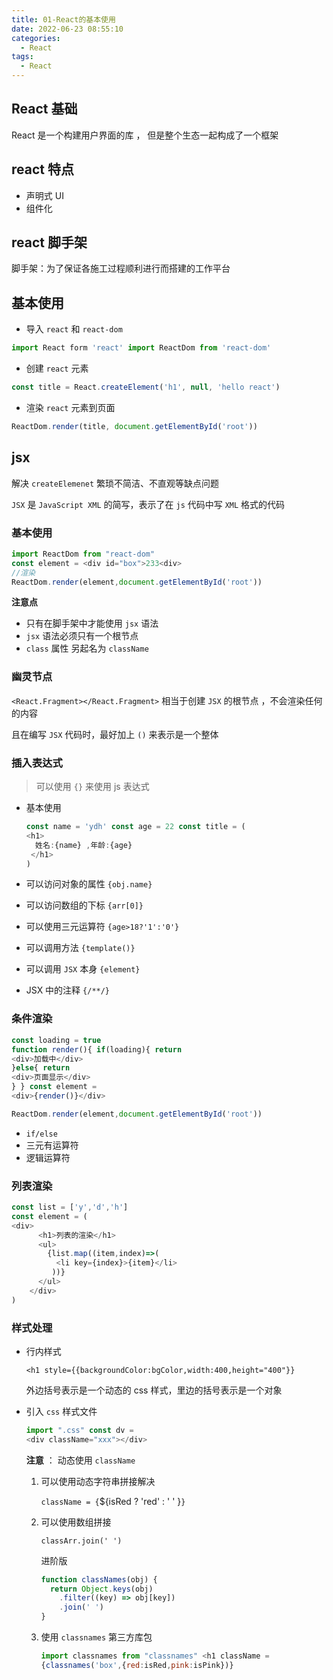 ```yaml
---
title: 01-React的基本使用
date: 2022-06-23 08:55:10
categories:
  - React
tags:
  - React
---
```

## React 基础

React 是一个构建用户界面的库 ， 但是整个生态一起构成了一个框架

## react 特点

- 声明式 UI
- 组件化

## react 脚手架

脚手架：为了保证各施工过程顺利进行而搭建的工作平台

## 基本使用

- 导入 `react` 和 `react-dom`

```js
import React form 'react' import ReactDom from 'react-dom'
```

- 创建 `react` 元素

```js
const title = React.createElement('h1', null, 'hello react')
```

- 渲染 `react` 元素到页面

```js
ReactDom.render(title, document.getElementById('root'))
```

## jsx

解决 `createElemenet` 繁琐不简洁、不直观等缺点问题

`JSX` 是 `JavaScript XML` 的简写，表示了在 `js` 代码中写 `XML` 格式的代码

### 基本使用

```js
import ReactDom from "react-dom"
const element = <div id="box">233<div>
//渲染
ReactDom.render(element,document.getElementById('root'))
```

**注意点**

- 只有在脚手架中才能使用 `jsx` 语法
- `jsx` 语法必须只有一个根节点
- `class` 属性 另起名为 `className`

### 幽灵节点

`<React.Fragment></React.Fragment>` 相当于创建 `JSX` 的根节点 ，不会渲染任何的内容

且在编写 `JSX` 代码时，最好加上 `()` 来表示是一个整体

### 插入表达式

> 可以使用 `{}` 来使用 js 表达式

- 基本使用

  ```js
  const name = 'ydh' const age = 22 const title = (
  <h1>
    姓名:{name} ,年龄:{age}
   </h1>
  )
  ```

- 可以访问对象的属性 `{obj.name}`

- 可以访问数组的下标 `{arr[0]}`

- 可以使用三元运算符 `{age>18?'1':'0'}`

- 可以调用方法 `{template()}`

- 可以调用 `JSX` 本身 `{element}`

- JSX 中的注释 `{/**/}`

### 条件渲染

```js
const loading = true 
function render(){ if(loading){ return
<div>加载中</div>
}else{ return
<div>页面显示</div>
} } const element =
<div>{render()}</div>

ReactDom.render(element,document.getElementById('root'))
```

- `if/else`
- 三元有运算符
- 逻辑运算符

### 列表渲染

```js
const list = ['y','d','h'] 
const element = (
<div>
      <h1>列表的渲染</h1>
      <ul>
        {list.map((item,index)=>(
          <li key={index}>{item}</li>
         ))}
      </ul>
    </div>
)
```

### 样式处理

- 行内样式

  `<h1 style={{backgroundColor:bgColor,width:400,height="400"}}`

  外边括号表示是一个动态的 css 样式，里边的括号表示是一个对象

- 引入 `css` 样式文件

  ```js
  import ".css" const dv =
  <div className="xxx"></div>
  ```

  **注意** ： 动态使用 `className`

  1. 可以使用动态字符串拼接解决

     `className = {`${isRed ? 'red' : ' ' }`}`

  2. 可以使用数组拼接

     `classArr.join(' ')`

     进阶版

     ```js
     function classNames(obj) {
       return Object.keys(obj)
         .filter((key) => obj[key])
         .join(' ')
     }
     ```

  3. 使用 `classnames` 第三方库包

     ```js
     import classnames from "classnames" <h1 className =
     {classnames('box',{red:isRed,pink:isPink})}
     ```



